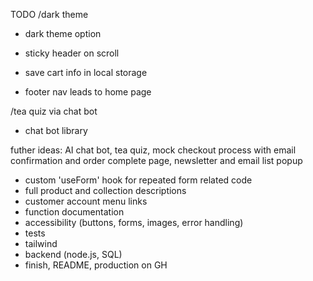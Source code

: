 TODO
/dark theme
- dark theme option

- sticky header on scroll
- save cart info in local storage 
- footer nav leads to home page

/tea quiz via chat bot 
- chat bot library

futher ideas:
AI chat bot, tea quiz, mock checkout process with email confirmation and order complete page, newsletter and email list popup

- custom 'useForm' hook for repeated form related code
- full product and collection descriptions
- customer account menu links
- function documentation
- accessibility (buttons, forms, images, error handling)
- tests
- tailwind
- backend (node.js, SQL)
- finish, README, production on GH